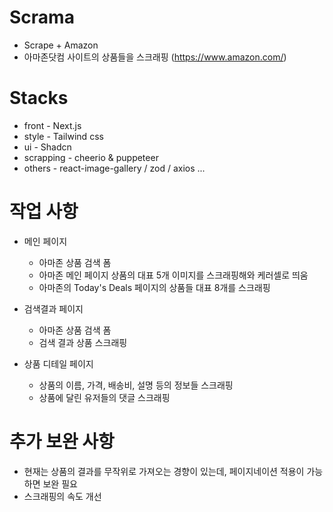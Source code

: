 # Scrama
- Scrape + Amazon 
- 아마존닷컴 사이트의 상품들을 스크래핑 (https://www.amazon.com/)

# Stacks
- front - Next.js
- style - Tailwind css
- ui - Shadcn
- scrapping - cheerio & puppeteer
- others - react-image-gallery / zod / axios ... 

# 작업 사항
  - 메인 페이지
      - 아마존 상품 검색 폼   
      - 아마존 메인 페이지 상품의 대표 5개 이미지를 스크래핑해와 케러셀로 띄움
      - 아마존의 Today's Deals 페이지의 상품들 대표 8개를 스크래핑

  - 검색결과 페이지
      - 아마존 상품 검색 폼
      - 검색 결과 상품 스크래핑

  - 상품 디테일 페이지
      - 상품의 이름, 가격, 배송비, 설명 등의 정보들 스크래핑
      - 상품에 달린 유저들의 댓글 스크래핑
   
# 추가 보완 사항
  - 현재는 상품의 결과를 무작위로 가져오는 경향이 있는데, 페이지네이션 적용이 가능하면 보완 필요
  - 스크래핑의 속도 개선





